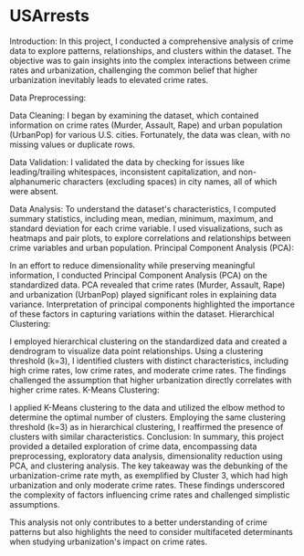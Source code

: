 # USArrests
Introduction:
In this project, I conducted a comprehensive analysis of crime data to explore patterns, relationships, and clusters within the dataset. The objective was to gain insights into the complex interactions between crime rates and urbanization, challenging the common belief that higher urbanization inevitably leads to elevated crime rates.

Data Preprocessing:

Data Cleaning: I began by examining the dataset, which contained information on crime rates (Murder, Assault, Rape) and urban population (UrbanPop) for various U.S. cities. Fortunately, the data was clean, with no missing values or duplicate rows.

Data Validation: I validated the data by checking for issues like leading/trailing whitespaces, inconsistent capitalization, and non-alphanumeric characters (excluding spaces) in city names, all of which were absent.

Data Analysis:
To understand the dataset's characteristics, I computed summary statistics, including mean, median, minimum, maximum, and standard deviation for each crime variable.
I used visualizations, such as heatmaps and pair plots, to explore correlations and relationships between crime variables and urban population.
Principal Component Analysis (PCA):

In an effort to reduce dimensionality while preserving meaningful information, I conducted Principal Component Analysis (PCA) on the standardized data.
PCA revealed that crime rates (Murder, Assault, Rape) and urbanization (UrbanPop) played significant roles in explaining data variance.
Interpretation of principal components highlighted the importance of these factors in capturing variations within the dataset.
Hierarchical Clustering:

I employed hierarchical clustering on the standardized data and created a dendrogram to visualize data point relationships.
Using a clustering threshold (k=3), I identified clusters with distinct characteristics, including high crime rates, low crime rates, and moderate crime rates.
The findings challenged the assumption that higher urbanization directly correlates with higher crime rates.
K-Means Clustering:

I applied K-Means clustering to the data and utilized the elbow method to determine the optimal number of clusters.
Employing the same clustering threshold (k=3) as in hierarchical clustering, I reaffirmed the presence of clusters with similar characteristics.
Conclusion:
In summary, this project provided a detailed exploration of crime data, encompassing data preprocessing, exploratory data analysis, dimensionality reduction using PCA, and clustering analysis. The key takeaway was the debunking of the urbanization-crime rate myth, as exemplified by Cluster 3, which had high urbanization and only moderate crime rates. These findings underscored the complexity of factors influencing crime rates and challenged simplistic assumptions.

This analysis not only contributes to a better understanding of crime patterns but also highlights the need to consider multifaceted determinants when studying urbanization's impact on crime rates.

